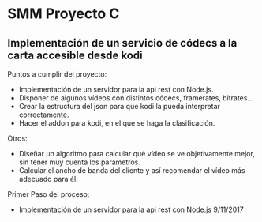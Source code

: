 # SMM Proyecto C
## Implementación de un servicio de códecs a la carta accesible desde kodi


Puntos a cumplir del proyecto:

- Implementación de un servidor para la api rest con Node.js.
- Disponer de algunos vídeos con distintos códecs, framerates, bitrates…
- Crear la estructura del json para que kodi la pueda interpretar correctamente.
- Hacer el addon para kodi, en el que se haga la clasificación.

Otros:

- Diseñar un algoritmo para calcular qué vídeo se ve objetivamente mejor, sin tener muy cuenta los parámetros.
- Calcular el ancho de banda del cliente y así recomendar el vídeo más adecuado para él.

Primer Paso del proceso:
- Implementación de un servidor para la api rest con Node.js     9/11/2017
